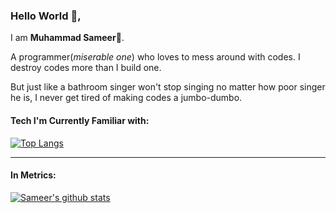 ### Hello World 👋,
I am **Muhammad Sameer**🤗.

A programmer(*miserable one*) who loves to mess around with codes. I destroy codes more than I build one.

But just like a bathroom singer won't stop singing no matter how poor singer he is, I never get tired of making codes a jumbo-dumbo.

#### Tech I'm Currently Familiar with:
[![Top Langs](https://github-readme-stats.vercel.app/api/top-langs/?username=itsmdsameerkhan&layout=compact&theme=dark&hide=css,html&hide_border=true&hide_title=true)](https://github.com/anuraghazra/github-readme-stats) 

---

#### In Metrics:
[![Sameer's github stats](https://github-readme-stats.vercel.app/api?username=itsmdsameerkhan&count_private=true&include_all_commits=true&show_icons=true&hide_border=true&theme=dark&custom_title=Sameer%27s%20GitHub%20Stats&line_height=22)](https://github.com/itsmdsameerkhan)
